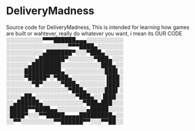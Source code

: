 # DeliveryMadness
Source code for DeliveryMadness, This is intended for learning how games are built or wahtever, really do whatever you want, i mean its OUR CODE 
░░░░░░░░░░▀▀▀██████▄▄▄░░░░░░░░░░
░░░░░░░░░░░░░░░░░▀▀▀████▄░░░░░░░
░░░░░░░░░░▄███████▀░░░▀███▄░░░░░
░░░░░░░░▄███████▀░░░░░░░▀███▄░░░
░░░░░░▄████████░░░░░░░░░░░███▄░░
░░░░░██████████▄░░░░░░░░░░░███▌░
░░░░░▀█████▀░▀███▄░░░░░░░░░▐███░
░░░░░░░▀█▀░░░░░▀███▄░░░░░░░▐███░
░░░░░░░░░░░░░░░░░▀███▄░░░░░███▌░
░░░░▄██▄░░░░░░░░░░░▀███▄░░▐███░░
░░▄██████▄░░░░░░░░░░░▀███▄███░░░
░█████▀▀████▄▄░░░░░░░░▄█████░░░░
░████▀░░░▀▀█████▄▄▄▄█████████▄░░
░░▀▀░░░░░░░░░▀▀██████▀▀░░░▀▀██░░
